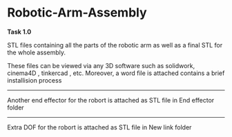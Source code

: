 # Robotic-Arm-Assembly
**Task 1.0**

STL files containing all the parts of the robotic arm as well as a final STL for the whole assembly.

These files can be viewed via any 3D software such as solidwork, cinema4D , tinkercad , etc.
Moreover, a word file is attached contains a brief installision process  

---
Another end effector for the robort is attached as STL file in End effector folder 

---
Extra DOF for the robort is attached as STL file in New link folder 
